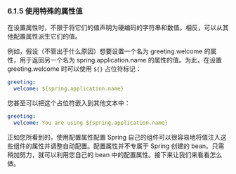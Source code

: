 ### 6.1.5 使用特殊的属性值

在设置属性时，不限于将它们的值声明为硬编码的字符串和数值。相反，可以从其他配置属性派生它们的值。

例如，假设（不管出于什么原因）想要设置一个名为 greeting.welcome 的属性，用于返回另一个名为 spring.application.name 的属性的值。为此，在设置 greeting.welcome 时可以使用 `${}` 占位符标记：

```yaml
greeting:
  welcome: ${spring.application.name}
```

您甚至可以把这个占位符嵌入到其他文本中：

```yaml
greeting:
  welcome: You are using ${spring.application.name}
```

正如您所看到的，使用配置属性配置 Spring 自己的组件可以很容易地将值注入这些组件的属性并调整自动配置。配置属性并不专属于 Spring 创建的 bean。只需稍加努力，就可以利用您自己的 bean 中的配置属性。接下来让我们来看看怎么做。


